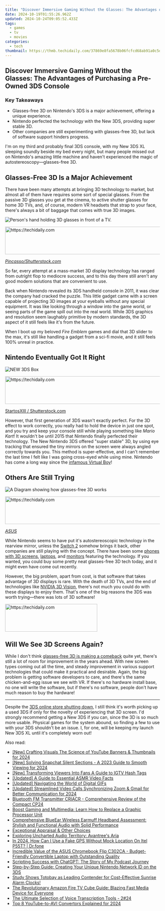 ```yaml
---
title: "Discover Immersive Gaming Without the Glasses: The Advantages of Purchasing a Pre-Owned 3DS Console"
date: 2024-10-19T01:55:26.962Z
updated: 2024-10-24T09:05:52.433Z
tags:
  - games
  - tv
  - movies
categories:
  - tech
thumbnail: https://thmb.techidaily.com/37869e8fa5678b06fcfcd68ab91a0c5d831e481d46c032a8d8313dfde48c7a09.jpg
---
```


## Discover Immersive Gaming Without the Glasses: The Advantages of Purchasing a Pre-Owned 3DS Console

### Key Takeaways

* Glasses-free 3D on Nintendo's 3DS is a major achievement, offering a unique experience.
* Nintendo perfected the technology with the New 3DS, providing super stable 3D.
* Other companies are still experimenting with glasses-free 3D, but lack of software support hinders progress.

 I'm on my third and probably final 3DS console, with my New 3DS XL sleeping soundly beside my bed every night, but many people missed out on Nintendo's amazing little machine and haven't experienced the magic of autostereoscopy—glasses-free 3D.

##  Glasses-Free 3D Is a Major Achievement

 There have been many attempts at bringing 3D technology to market, but almost all of them have requires some sort of special glasses. From the passive 3D glasses you get at the cinema, to active shutter glasses for home 3D TVs, and, of course, modern VR headsets that strap to your face, there's always a bit of baggage that comes with true 3D images.

![Person's hand holding 3D glasses in front of a TV.](https://static1.howtogeekimages.com/wordpress/wp-content/uploads/2023/05/shutterstock_351847799.jpg) 

<!-- affiliate ads begin -->
<a href="https://appsumo.8odi.net/c/5597632/2123748/7443" target="_top" id="2123748">
  <img src="//a.impactradius-go.com/display-ad/7443-2123748" border="0" alt="https://techidaily.com" width="600" height="90"/>
</a>
<img height="0" width="0" src="https://appsumo.8odi.net/i/5597632/2123748/7443" style="position:absolute;visibility:hidden;" border="0" />
<!-- affiliate ads end -->

_[Pincasso/Shutterstock.com](https://www.shutterstock.com/image-photo/3dglasses-hand-against-tvscreen-351847799)_

 So far, every attempt at a mass-market 3D display technology has ranged from outright flop to mediocre success, and to this day there still aren't any good modern solutions that are convenient to use.

 Back when Nintendo revealed its 3DS handheld console in 2011, it was clear the company had cracked the puzzle. This little gadget came with a screen capable of projecting 3D images at your eyeballs without any special equipment. It was like looking through a window into the game world, or seeing parts of the game spill out into the real world. While 3DS graphics and resolution seem laughably primitive by modern standards, the 3D aspect of it still feels like it's from the future.

 When I boot up my beloved _Fire Emblem_ games and dial that 3D slider to the max, it's still like handling a gadget from a sci-fi movie, and it still feels 100% unreal in practice.

##  Nintendo Eventually Got It Right

![NEW 3DS Box](https://static1.howtogeekimages.com/wordpress/wp-content/uploads/2024/07/new-3ds-box.jpg) 

<!-- affiliate ads begin -->
<a href="https://appsumo.8odi.net/c/5597632/2075476/7443" target="_top" id="2075476">
  <img src="//a.impactradius-go.com/display-ad/7443-2075476" border="0" alt="https://techidaily.com" width="728" height="90"/>
</a>
<img height="0" width="0" src="https://appsumo.8odi.net/i/5597632/2075476/7443" style="position:absolute;visibility:hidden;" border="0" />
<!-- affiliate ads end -->

[StartosXIII / Shutterstock.com](https://www.shutterstock.com/image-photo/bangkok-thailand-january-15-2021-old-1943602108)

 However, that first generation of 3DS wasn't exactly perfect. For the 3D effect to work correctly, you really had to hold the device in just one spot, and you try and keep your console still while playing something like _Mario Kart_! It wouldn't be until 2015 that Nintendo finally perfected their technology. The New Nintendo 3DS offered "super stable" 3D, by using eye tracking that ensured the tiny mirrors on the screen were always angled correctly towards you. This method is super-effective, and I can't remember the last time I felt like I was going cross-eyed while using mine. Nintendo has come a long way since the [infamous Virtual Boy](https://buynow-marvelous.techidaily.com/elite-choices-for-your-entertainment-hub-2024s-best-htpcs-reviewed/)!

##  Others Are Still Trying

![A Diagram showing how glasses-free 3D works](https://static1.howtogeekimages.com/wordpress/wp-content/uploads/2023/01/3.jpg) 

<!-- affiliate ads begin -->
<a href="https://aligracehair.sjv.io/c/5597632/1915810/19272" target="_top" id="1915810">
  <img src="//a.impactradius-go.com/display-ad/19272-1915810" border="0" alt="https://techidaily.com" width="728" height="90"/>
</a>
<img height="0" width="0" src="https://aligracehair.sjv.io/i/5597632/1915810/19272" style="position:absolute;visibility:hidden;" border="0" />
<!-- affiliate ads end -->

_[ASUS](https://www.asus.com/laptops/for-creators/proart-studiobook/proart-studiobook-16-3d-oled-h7604/)_

 While Nintendo seems to have put it's autostereoscopic technology in the rearview mirror, unless the [Switch 2](https://video-screen-grab.techidaily.com/in-2024-leveraging-obs-establishing-an-efficient-countdown-clock/) somehow brings it back, other companies are still playing with the concept. There have been some [phones with 3D screens](https://shop-links.co/link/?exclusive=1&publisher_slug=itechdaily19598&url=https%3A%2F%2Fwww.anrdoezrs.net%2Flinks%2F3607085%2Ftype%2Fdlg%2Fsid%2FUUhtgUeUpU2004389%2Fhttps%3A%2F%2Fwww.lg.com%2Fca%255Fen%2Fcell-phones%2Flgp925g%2F), [laptops](https://facebook-video-share.techidaily.com/new-the-most-innovative-list-scouting-the-top-10-free-youtube-studios-for-animation/), and [monitors](https://extra-approaches.techidaily.com/updated-mastering-text-design-with-ae-top-10-tips/) featuring the technology. If you wanted, you could buy some pretty neat glasses-free 3D tech today, and it might even have come out recently.

 However, the big problem, apart from cost, is that software that takes advantage of 3D displays is rare. With the death of 3D TVs, and the end of technologies like [NVIDIA 3D Vision](https://www.nvidia.com/en-in/drivers/GeForce-3D-Drivers-Downloads/), there's not much you could do with these displays to enjoy them. That's one of the big reasons the 3DS was worth trying—there was lots of 3D software!

<!-- affiliate ads begin -->
<a href="https://aligracehair.sjv.io/c/5597632/1896527/19272" target="_top" id="1896527">
  <img src="//a.impactradius-go.com/display-ad/19272-1896527" border="0" alt="https://techidaily.com" width="300" height="90"/>
</a>
<img height="0" width="0" src="https://aligracehair.sjv.io/i/5597632/1896527/19272" style="position:absolute;visibility:hidden;" border="0" />
<!-- affiliate ads end -->

##  Will We See 3D Screens Again?

 While I don't think [glasses-free 3D is making a comeback](https://technical-tips.techidaily.com/the-ultimate-guide-to-fixing-iphone-camera-focusing-issues/) quite yet, there's still a lot of room for improvement in the years ahead. With new screen types coming out all the time, and steady improvement in various support technologies that could make it practical and desirable. Again, the big problem is getting software developers to care, and there's the same chicken-and-egg issue we see with VR. If there's no hardware install base, no one will write the software, but if there's no software, people don't have much reason to buy the hardware!

---

 Despite the [3DS online store shutting down](https://extra-approaches.techidaily.com/new-mastering-low-light-photos-on-ios-11/), I still think it's worth picking up a used 3DS if only for the novelty of experiencing that 3D screen. I'd strongly recommend getting a New 3DS if you can, since the 3D is so much more usable. Physical games for the system abound, so finding a few to use with your 3DS shouldn't be an issue. I, for one, will be keeping my launch New 3DS XL until it's completely worn out!

<ins class="adsbygoogle"
     style="display:block"
     data-ad-format="autorelaxed"
     data-ad-client="ca-pub-7571918770474297"
     data-ad-slot="1223367746"></ins>

<ins class="adsbygoogle"
     style="display:block"
     data-ad-client="ca-pub-7571918770474297"
     data-ad-slot="8358498916"
     data-ad-format="auto"
     data-full-width-responsive="true"></ins>

<span class="atpl-alsoreadstyle">Also read:</span>
<div><ul>
<li><a href="https://facebook-video-share.techidaily.com/new-crafting-visuals-the-science-of-youtube-banners-and-thumbnails-for-2024/"><u>[New] Crafting Visuals The Science of YouTube Banners & Thumbnails for 2024</u></a></li>
<li><a href="https://facebook-video-recording.techidaily.com/new-solving-snapchat-silent-sections-a-2023-guide-to-smooth-viewing-for-2024/"><u>[New] Solving Snapchat Silent Sections - A 2023 Guide to Smooth Viewing for 2024</u></a></li>
<li><a href="https://instagram-clips.techidaily.com/new-transforming-viewers-into-fans-a-guide-to-igtv-hash-tags/"><u>[New] Transforming Viewers Into Fans A Guide to IGTV Hash Tags</u></a></li>
<li><a href="https://youtube-docs.techidaily.com/ed-a-guide-to-essential-asmr-video-facts/"><u>[Updated] A Guide to Essential ASMR Video Facts</u></a></li>
<li><a href="https://extra-approaches.techidaily.com/updated-navigating-the-world-of-digital-gifs/"><u>[Updated] Navigating the World of Digital GIFs</u></a></li>
<li><a href="https://fox-hovers.techidaily.com/updated-streamlined-video-calls-synchronizing-zoom-and-gmail-for-better-communication-for-2024/"><u>[Updated] Streamlined Video Calls Synchronizing Zoom & Gmail for Better Communication for 2024</u></a></li>
<li><a href="https://buynow-help.techidaily.com/bluetooth-fm-transmitter-criacr-comprehensive-review-of-the-compact-cp24/"><u>Bluetooth FM Transmitter CRIACR - Comprehensive Review of the Compact CP24</u></a></li>
<li><a href="https://buynow-help.techidaily.com/boost-gaming-and-multimedia-learn-how-to-replace-a-graphic-processor-unit/"><u>Boost Gaming and Multimedia: Learn How to Replace a Graphic Processor Unit</u></a></li>
<li><a href="https://buynow-help.techidaily.com/comprehensive-blueear-wireless-earmuff-headband-assessment-stylish-and-functional-audio-with-solid-performance/"><u>Comprehensive BlueEar Wireless Earmuff Headband Assessment: Stylish and Functional Audio with Solid Performance</u></a></li>
<li><a href="https://extra-hints.techidaily.com/exceptional-appraisal-and-other-choices/"><u>Exceptional Appraisal & Other Choices</u></a></li>
<li><a href="https://buynow-help.techidaily.com/exploring-uncharted-audio-territory-avantrees-aria/"><u>Exploring Uncharted Audio Territory: Avantree's Aria</u></a></li>
<li><a href="https://review-topics.techidaily.com/in-2024-how-can-i-use-a-fake-gps-without-mock-location-on-itel-p55t-drfone-by-drfone-virtual-android/"><u>In 2024, How Can I Use a Fake GPS Without Mock Location On Itel P55T? | Dr.fone</u></a></li>
<li><a href="https://buynow-help.techidaily.com/incredible-value-of-the-asus-chromebook-flip-c302ca-budget-friendly-convertible-laptop-with-outstanding-quality/"><u>Incredible Value of the ASUS Chromebook Flip C302CA - Budget-Friendly Convertible Laptop with Outstanding Quality</u></a></li>
<li><a href="https://tech-hub.techidaily.com/scripting-success-with-chatgpt-the-story-of-my-podcast-journey/"><u>Scripting Success with ChatGPT: The Story of My Podcast Journey</u></a></li>
<li><a href="https://buynow-help.techidaily.com/step-by-step-guide-creating-your-unique-nintendo-network-id-on-the-3ds/"><u>Step-by-Step Guide: Creating Your Unique Nintendo Network ID on the 3DS</u></a></li>
<li><a href="https://buynow-help.techidaily.com/study-shows-totobay-as-leading-contender-for-cost-effective-sunrise-alarm-clocks/"><u>Study Shows Totobay as Leading Contender for Cost-Effective Sunrise Alarm Clocks!</u></a></li>
<li><a href="https://buynow-help.techidaily.com/the-revolutionary-amazon-fire-tv-cube-guide-blazing-fast-media-device-for-everyone/"><u>The Revolutionary Amazon Fire TV Cube Guide: Blazing Fast Media Device for Everyone</u></a></li>
<li><a href="https://buynow-help.techidaily.com/the-ultimate-selection-of-voice-transcription-tools-224/"><u>The Ultimate Selection of Voice Transcription Tools - 2#24</u></a></li>
<li><a href="https://youtube-lab.techidaily.com/-youtube-to-avi-convertors-explained-for-2024/"><u>Top 8 YouTube-to-AVI Convertors Explained for 2024</u></a></li>
</ul></div>

